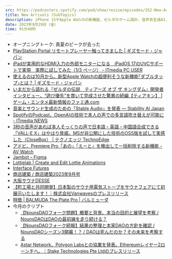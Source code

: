 ```yaml
---
src: https://podcasters.spotify.com/pod/show/resize/episodes/152-New-Arrivals-SubTopics-e29tj9o
title: New Arrivals (SubTopics)
description: iPhone 15やApple Watchの新機能、ゼルダのゲーム設計、音声系生成AI、Figma JambotとLottielab、商店建築のサウナ特集、今月のクリプト動向など最近気になったサブトピックスを話しました。
date: 2023年9月29日（金）
time: 91分40秒
---
```


- オープニングトーク: 真夏のピークが去った
- [PlayStation Portal リモートプレーヤー触ってきました | ギズモード・ジャパン](https://www.gizmodo.jp/2023/08/playstation-portal-remote-player.html)
- [iPadが実用的なHDMI入力の外部モニターになる　iPadOS 17のUVCサポートで実現　実際に試してみた（1/3 ページ） - ITmedia PC USER](https://www.itmedia.co.jp/pcuser/articles/2309/21/news126.html)
- [使えるのは10月から。新型Apple Watchの超便利そうな新機能｢ダブルタップ｣とは？ | ギズモード・ジャパン](https://www.gizmodo.jp/2023/09/new-apple-watch-series-9-double-tap.html)
- [いまだから語れる『ゼルダの伝説　ティアーズ オブ ザ キングダム』開発者インタビュー。“遊び優先”を貫いて完成させた驚異の続編【ティアキン】 | ゲーム・エンタメ最新情報のファミ通.com](https://www.famitsu.com/news/202309/06314767.html)
- [音楽とサウンド生成のための「Stable Audio」を発表 — Stability AI Japan](https://ja.stability.ai/blog/stable-audio)
- [SpotifyのPodcast、OpenAIの技術で本人の声での多言語吹き替えが可能に - ITmedia NEWS](https://www.itmedia.co.jp/news/articles/2309/26/news095.html)
- [3秒の音声があれば本人そっくりの声で日本語・英語・中国語合成できる「VALL-E X」はやはり脅威。MSが非公開にした技術のOSS版を試して実感した（CloseBox） | テクノエッジ TechnoEdge](https://www.techno-edge.net/article/2023/08/28/1812.html)
- [アドビ、Premiere Pro「あの」「えーと」を検出して一括削除する新機能 - AV Watch](https://av.watch.impress.co.jp/docs/news/1530852.html)
- [Jambot – Figma](https://www.figma.com/community/widget/1274481464484630971/jambot)
- [Lottielab | Create and Edit Lottie Animations](https://www.lottielab.com/?home)
- [Interface Futures](https://www.interfacefutures.com/)
- [商店建築 / 商店建築2023年9月号](https://shotenkenchiku.com/products/detail.php?product_id=443)
- [大阪サウナDESSE](https://desse.osaka/)
- [【町工場と共同開発】日本製のサウナ用電気ストーブをサウナフェアにて初展示いたします！｜株式会社Vanwavesのプレスリリース](https://prtimes.jp/main/html/rd/p/000000022.000080106.html)
- [特徴 | BALMUDA The Plate Pro | バルミューダ](https://www.balmuda.com/jp/plate-pro/)
- 今月のクリプト
    - [【NounsDAOフォーク問題】概要と背景、本当の目的と展望を考察 / NounsDAOはDAOの最前線を走り続ける？](https://www.web3researchjapan.com/p/nounsdao-fork)
    - [【NounsDAOフォーク続報】結果の整理と本家DAOの方針を確認 / NounsDAOシーズン3開幕！？ / DAOは死んだのか？その未来を考察する](https://www.web3researchjapan.com/p/nounsdao-fork2?utm_campaign=email-post&r=o48zl&utm_source=substack&utm_medium=email)
    - [Astar Network、Polygon Labsとの協業を発表。Ethereumレイヤー2ローンチへ。｜Stake Technologies Pte Ltdのプレスリリース](https://prtimes.jp/main/html/rd/p/000000015.000073525.html)
